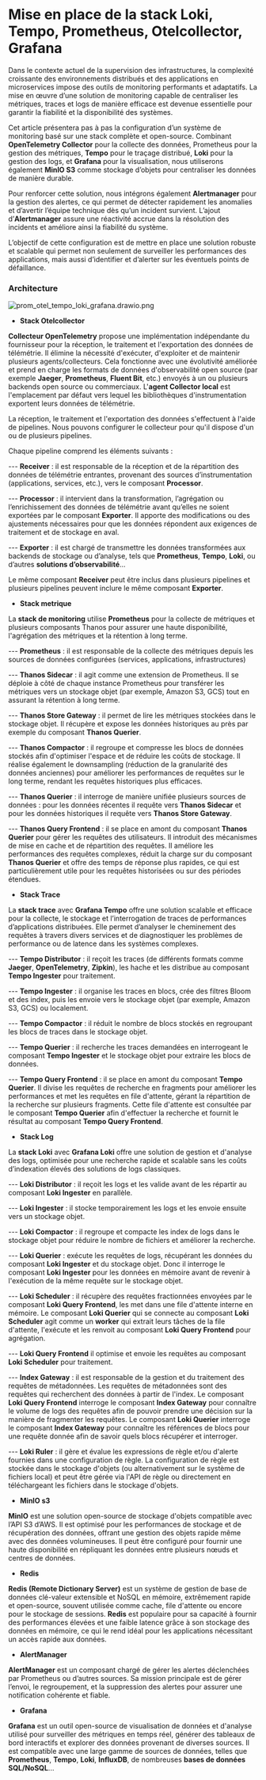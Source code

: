 # Mise en place de la stack Loki, Tempo, Prometheus, Otelcollector, Grafana

Dans le contexte actuel de la supervision des infrastructures, la complexité croissante des environnements distribués et des applications 
en microservices impose des outils de monitoring performants et adaptatifs. La mise en œuvre d’une solution de monitoring capable de 
centraliser les métriques, traces et logs de manière efficace est devenue essentielle pour garantir la fiabilité et la disponibilité 
des systèmes.

Cet article présentera pas à pas la configuration d’un système de monitoring basé sur une stack complète et open-source. Combinant 
**OpenTelemetry Collector** pour la collecte des données, Prometheus pour la gestion des métriques, **Tempo** pour le traçage distribué, 
**Loki** pour la gestion des logs, et **Grafana** pour la visualisation, nous utiliserons également **MinIO S3** comme stockage d’objets 
pour centraliser les données de manière durable.

Pour renforcer cette solution, nous intégrons également **Alertmanager** pour la gestion des alertes, ce qui permet de détecter rapidement 
les anomalies et d’avertir l’équipe technique dès qu’un incident survient. L’ajout d’**Alertmanager** assure une réactivité accrue dans 
la résolution des incidents et améliore ainsi la fiabilité du système.

L’objectif de cette configuration est de mettre en place une solution robuste et scalable qui permet non seulement de surveiller les 
performances des applications, mais aussi d’identifier et d’alerter sur les éventuels points de défaillance.

### Architecture

![prom_otel_tempo_loki_grafana.drawio.png](./images/prom_otel_tempo_loki_grafana.drawio.png)

- **Stack Otelcollector**

**Collecteur OpenTelemetry** propose une implémentation indépendante du fournisseur pour la réception, le traitement et l'exportation des données de télémétrie. Il élimine la nécessité d'exécuter, d'exploiter et de maintenir plusieurs agents/collecteurs. Cela fonctionne avec une évolutivité améliorée et prend en charge les formats de données d'observabilité open source (par exemple **Jaeger**, **Prometheus**, **Fluent Bit**, etc.) envoyés à un ou plusieurs backends open source ou commerciaux. L'**agent Collector local** est l'emplacement par défaut vers lequel les bibliothèques d'instrumentation exportent leurs données de télémétrie.

La réception, le traitement et l'exportation des données s'effectuent à l'aide de pipelines. Nous pouvons configurer le collecteur pour qu'il dispose d'un ou de plusieurs pipelines.

Chaque pipeline comprend les éléments suivants :

--- **Receiver** : il est responsable de la réception et de la répartition des données de télémétrie entrantes, provenant des sources d’instrumentation (applications, services, etc.), vers le composant **Processor**.

--- **Processor** : il intervient dans la transformation, l’agrégation ou l’enrichissement des données de télémétrie avant qu’elles ne soient exportées par le composant **Exporter**. Il apporte des modifications ou des ajustements nécessaires pour que les données répondent aux exigences de traitement et de stockage en aval.

--- **Exporter** : il est chargé de transmettre les données transformées aux backends de stockage ou d’analyse, tels que **Prometheus**, **Tempo**, **Loki**, ou d’autres **solutions d’observabilité**...

Le même composant **Receiver** peut être inclus dans plusieurs pipelines et plusieurs pipelines peuvent inclure le même composant **Exporter**.

- **Stack metrique**

La **stack de monitoring** utilise **Prometheus** pour la collecte de métriques et plusieurs composants Thanos pour assurer une haute disponibilité, l'agrégation des métriques et la rétention à long terme.

--- **Prometheus** : il est responsable de la collecte des métriques depuis les sources de données configurées (services, applications, infrastructures)

--- **Thanos Sidecar** : il agit comme une extension de Prometheus. Il se déploie à côté de chaque instance Prometheus pour transférer les métriques vers un stockage objet (par exemple, Amazon S3, GCS) tout en assurant la rétention à long terme.

--- **Thanos Store Gateway** : il permet de lire les métriques stockées dans le stockage objet. Il récupère et expose les données historiques au près par exemple du composant **Thanos Querier**.

--- **Thanos Compactor** : il regroupe et compresse les blocs de données stockés afin d'optimiser l'espace et de réduire les coûts de stockage. Il réalise également le downsampling (réduction de la granularité des données anciennes) pour améliorer les performances de requêtes sur le long terme, rendant les requêtes historiques plus efficaces.

--- **Thanos Querier** : il interroge de manière unifiée plusieurs sources de données : pour les données récentes il requête vers **Thanos Sidecar** et pour les données historiques il requête vers **Thanos Store Gateway**.

--- **Thanos Query Frontend** : il se place en amont du composant **Thanos Querier** pour gérer les requêtes des utilisateurs. Il introduit des mécanismes de mise en cache et de répartition des requêtes. Il améliore les performances des requêtes complexes, réduit la charge sur du composant **Thanos Querier** et offre des temps de réponse plus rapides, ce qui est particulièrement utile pour les requêtes historisées ou sur des périodes étendues.

- **Stack Trace**

La **stack trace** avec **Grafana Tempo** offre une solution scalable et efficace pour la collecte, le stockage et l’interrogation de traces de performances d’applications distribuées. Elle permet d’analyser le cheminement des requêtes à travers divers services et de diagnostiquer les problèmes de performance ou de latence dans les systèmes complexes.

--- **Tempo Distributor** : il reçoit les traces (de différents formats comme **Jaeger**, **OpenTelemetry**, **Zipkin**), les hache et les distribue au composant **Tempo Ingester** pour traitement.

--- **Tempo Ingester** : il organise les traces en blocs, crée des filtres Bloom et des index, puis les envoie vers le stockage objet (par exemple, Amazon S3, GCS) ou localement.

--- **Tempo Compactor** : il réduit le nombre de blocs stockés en regroupant les blocs de traces dans le stockage objet.

--- **Tempo Querier** : il recherche les traces demandées en interrogeant le composant **Tempo Ingester** et le stockage objet pour extraire les blocs de données.

--- **Tempo Query Frontend** : il se place en amont du composant **Tempo Querier**. Il divise les requêtes de recherche en fragments pour améliorer les performances et met les requêtes en file d'attente, gérant la répartition de la recherche sur plusieurs fragments. Cette file d'attente est consultée par le composant **Tempo Querier** afin d'effectuer la recherche et fournit le résultat au composant **Tempo Query Frontend**.

- **Stack Log**

La **stack Loki** avec **Grafana Loki** offre une solution de gestion et d'analyse des logs, optimisée pour une recherche rapide et scalable sans les coûts d’indexation élevés des solutions de logs classiques.

--- **Loki Distributor** : il reçoit les logs et les valide avant de les répartir au composant **Loki Ingester** en parallèle.

--- **Loki Ingester** : il stocke temporairement les logs et les envoie ensuite vers un stockage objet.

--- **Loki Compactor** : il regroupe et compacte les index de logs dans le stockage objet pour réduire le nombre de fichiers et améliorer la recherche.

--- **Loki Querier** : exécute les requêtes de logs, récupérant les données du composant **Loki Ingester** et du stockage objet. Donc il interroge le composant **Loki Ingester** pour les données en mémoire avant de revenir à l'exécution de la même requête sur le stockage objet.

--- **Loki Scheduler** : il récupère des requêtes fractionnées envoyées par le composant **Loki Query Frontend**, les met dans une file d'attente interne en mémoire. Le composant **Loki Querier** qui se connecte au composant **Loki Scheduler** agit comme un **worker** qui extrait leurs tâches de la file d'attente, l'exécute et les renvoit au composant **Loki Query Frontend** pour agrégation.

--- **Loki Query Frontend** il optimise et envoie les requêtes au composant **Loki Scheduler** pour traitement.

--- **Index Gateway** : il est responsable de la gestion et du traitement des requêtes de métadonnées. Les requêtes de métadonnées sont des requêtes qui recherchent des données à partir de l'index. Le composant **Loki Query Frontend** interroge le composant **Index Gateway** pour connaître le volume de logs des requêtes afin de pouvoir prendre une décision sur la manière de fragmenter les requêtes. Le composant **Loki Querier** interroge le composant **Index Gateway** pour connaître les références de blocs pour une requête donnée afin de savoir quels blocs récupérer et interroger.

--- **Loki Ruler** : il gère et évalue les expressions de règle et/ou d'alerte fournies dans une configuration de règle. La configuration de règle est stockée dans le stockage d'objets (ou alternativement sur le système de fichiers local) et peut être gérée via l'API de règle ou directement en téléchargeant les fichiers dans le stockage d'objets.

- **MinIO s3**

**MinIO** est une solution open-source de stockage d'objets compatible avec l’API S3 d’AWS. Il est optimisé pour les performances de stockage et de récupération des données, offrant une gestion des objets rapide même avec des données volumineuses. Il peut être configuré pour fournir une haute disponibilité en répliquant les données entre plusieurs nœuds et centres de données.

- **Redis**

**Redis (Remote Dictionary Server)** est un système de gestion de base de données clé-valeur extensible et NoSQL en mémoire, extrêmement rapide et open-source, souvent utilisée comme cache, file d'attente ou encore pour le stockage de sessions. **Redis** est populaire pour sa capacité à fournir des performances élevées et une faible latence grâce à son stockage des données en mémoire, ce qui le rend idéal pour les applications nécessitant un accès rapide aux données.

- **AlertManager**

**AlertManager** est un composant chargé de gérer les alertes déclenchées par Prometheus ou d’autres sources. Sa mission principale est de gérer l’envoi, le regroupement, et la suppression des alertes pour assurer une notification cohérente et fiable.

- **Grafana**

**Grafana** est un outil open-source de visualisation de données et d'analyse utilisé pour surveiller des métriques en temps réel, générer des tableaux de bord interactifs et explorer des données provenant de diverses sources. Il est compatible avec une large gamme de sources de données, telles que **Prometheus**, **Tempo**, **Loki**, **InfluxDB**, de nombreuses **bases de données SQL/NoSQL**...